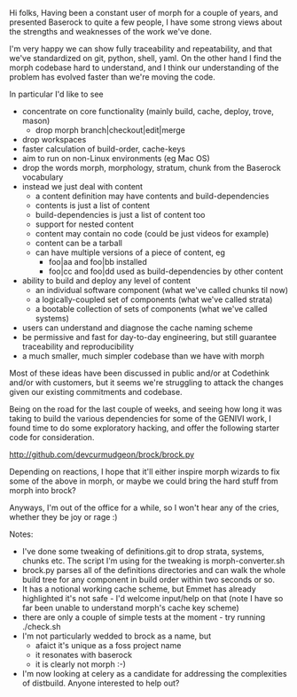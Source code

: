 Hi folks,
Having been a constant user of morph for a couple of years, and presented Baserock to quite a few people, I have some strong views about the strengths and weaknesses of the work we've done.

I'm very happy we can show fully traceability and repeatability, and that we've standardized on git, python, shell, yaml. On the other hand I find the morph codebase hard to understand, and I think our understanding of the problem has evolved faster than we're moving the code.

In particular I'd like to see

- concentrate on core functionality (mainly build, cache, deploy, trove, mason)
  - drop morph branch|checkout|edit|merge
- drop workspaces
- faster calculation of build-order, cache-keys
- aim to run on non-Linux environments (eg Mac OS)
- drop the words morph, morphology, stratum, chunk from the Baserock vocabulary
- instead we just deal with content
  - a content definition may have contents and build-dependencies
  - contents is just a list of content
  - build-dependencies is just a list of content too
  - support for nested content
  - content may contain no code (could be just videos for example)
  - content can be a tarball
  - can have multiple versions of a piece of content, eg
    - foo|aa and foo|bb installed
    - foo|cc and foo|dd used as build-dependencies by other content
- ability to build and deploy any level of content
  - an individual software component (what we've called chunks til now)
  - a logically-coupled set of components (what we've called strata)
  - a bootable collection of sets of components (what we've called systems)
- users can understand and diagnose the cache naming scheme
- be permissive and fast for day-to-day engineering, but still guarantee traceability and reproducibility
- a much smaller, much simpler codebase than we have with morph

Most of these ideas have been discussed in public and/or at Codethink and/or with customers, but it seems we're struggling to attack the changes given our existing commitments and codebase.

Being on the road for the last couple of weeks, and seeing how long it was taking to build the various dependencies for some of the GENIVI work, I found time to do some exploratory hacking, and offer the following starter code for consideration.

http://github.com/devcurmudgeon/brock/brock.py

Depending on reactions, I hope that it'll either inspire morph wizards to fix some of the above in morph, or maybe we could bring the hard stuff from morph into brock?

Anyways, I'm out of the office for a while, so I won't hear any of the cries, whether they be joy or rage :) 

Notes:
- I've done some tweaking of definitions.git to drop strata, systems, chunks etc. The script I'm using for the tweaking is morph-converter.sh
- brock.py parses all of the definitions directories and can walk the
  whole build tree for any component in build order within two seconds or so.
- It has a notional working cache scheme, but Emmet has already highlighted it's not safe - I'd welcome input/help on that (note I have so far been unable to understand morph's cache key scheme)
- there are only a couple of simple tests at the moment - try running ./check.sh
- I'm not particularly wedded to brock as a name, but  
  - afaict it's unique as a foss project name
  - it resonates with baserock
  - it is clearly not morph :-)
- I'm now looking at celery as a candidate for addressing the complexities of distbuild. Anyone interested to help out?
